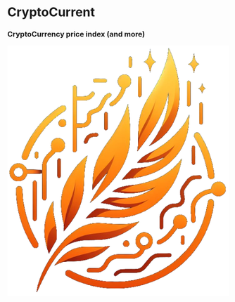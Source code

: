 # CryptoCurrent
### CryptoCurrency price index (and more)
![logo](client/src/assets/cryptocurrent_logo.png)